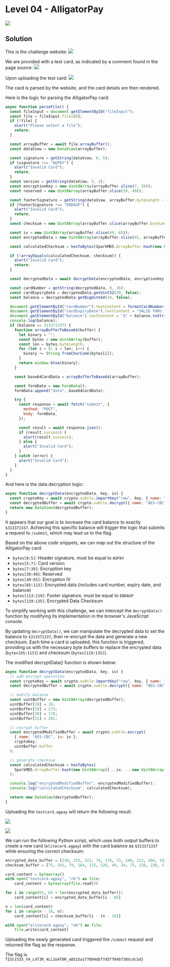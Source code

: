 # Level 04 - AlligatorPay

![](./assets/level-4-chall-desc.png)

## Solution

This is the challenge website:
![](./assets/level-4-chall-website.png)

We are provided with a test card, as indicated by a comment found in the page source:
![](./assets/level-4-testcard.png)

Upon uploading the test card:
![](./assets/level-4-upload-testcard.png)

The card is parsed by the website, and the card details are then rendered.

Here is the logic for parsing the AlligatorPay card:

```js
async function parseFile() {
  const fileInput = document.getElementById("fileInput");
  const file = fileInput.files[0];
  if (!file) {
    alert("Please select a file");
    return;
  }

  const arrayBuffer = await file.arrayBuffer();
  const dataView = new DataView(arrayBuffer);

  const signature = getString(dataView, 0, 5);
  if (signature !== "AGPAY") {
    alert("Invalid Card");
    return;
  }
  const version = getString(dataView, 5, 2);
  const encryptionKey = new Uint8Array(arrayBuffer.slice(7, 39));
  const reserved = new Uint8Array(arrayBuffer.slice(39, 49));

  const footerSignature = getString(dataView, arrayBuffer.byteLength - 22, 6);
  if (footerSignature !== "ENDAGP") {
    alert("Invalid Card");
    return;
  }
  const checksum = new Uint8Array(arrayBuffer.slice(arrayBuffer.byteLength - 16, arrayBuffer.byteLength));

  const iv = new Uint8Array(arrayBuffer.slice(49, 65));
  const encryptedData = new Uint8Array(arrayBuffer.slice(65, arrayBuffer.byteLength - 22));

  const calculatedChecksum = hexToBytes(SparkMD5.ArrayBuffer.hash(new Uint8Array([...iv, ...encryptedData])));

  if (!arrayEquals(calculatedChecksum, checksum)) {
    alert("Invalid Card");
    return;
  }

  const decryptedData = await decryptData(encryptedData, encryptionKey, iv);

  const cardNumber = getString(decryptedData, 0, 16);
  const cardExpiryDate = decryptedData.getUint32(20, false);
  const balance = decryptedData.getBigUint64(24, false);

  document.getElementById("cardNumber").textContent = formatCardNumber(cardNumber);
  document.getElementById("cardExpiryDate").textContent = "VALID THRU " + formatDate(new Date(cardExpiryDate * 1000));
  document.getElementById("balance").textContent = "$" + balance.toString();
  console.log(balance);
  if (balance == 313371337) {
    function arrayBufferToBase64(buffer) {
      let binary = "";
      const bytes = new Uint8Array(buffer);
      const len = bytes.byteLength;
      for (let i = 0; i < len; i++) {
        binary += String.fromCharCode(bytes[i]);
      }
      return window.btoa(binary);
    }

    const base64CardData = arrayBufferToBase64(arrayBuffer);

    const formData = new FormData();
    formData.append("data", base64CardData);

    try {
      const response = await fetch("submit", {
        method: "POST",
        body: formData,
      });

      const result = await response.json();
      if (result.success) {
        alert(result.success);
      } else {
        alert("Invalid Card");
      }
    } catch (error) {
      alert("Invalid Card");
    }
  }
}
```

And here is the data decryption logic:

```js
async function decryptData(encryptedData, key, iv) {
  const cryptoKey = await crypto.subtle.importKey("raw", key, { name: "AES-CBC" }, false, ["decrypt"]);
  const decryptedBuffer = await crypto.subtle.decrypt({ name: "AES-CBC", iv: iv }, cryptoKey, encryptedData);
  return new DataView(decryptedBuffer);
}
```

It appears that our goal is to increase the card balance to exactly `$313371337`. Achieving this specific balance will trigger the logic that submits a request to `/submit`, which may lead us to the flag.

Based on the above code snippets, we can map out the structure of the AlligatorPay card:

- `bytes[0:5]`: Header signature, must be equal to `AGPAY`
- `bytes[5:7]`: Card version
- `bytes[7:39]`: Encryption key
- `bytes[39:49]`: Reserved
- `bytes[49:65]`: Encryption IV
- `bytes[65:113]`: Encrypted data (includes card number, expiry date, and balance)
- `bytes[113:119]`: Footer signature, must be equal to `ENDAGP`
- `bytes[119:135]`: Encrypted Data Checksum

To simplify working with this challenge, we can intercept the `decryptData()` function by modifying its implementation in the browser's JavaScript console.

By updating `decryptData()`, we can manipulate the decrypted data to set the balance to `$313371337`, then re-encrypt the data and generate a new checksum. Each time a card is uploaded, this function is triggered, providing us with the necessary byte buffers to replace the encrypted data (`bytes[65:113]`) and checksum (`bytes[119:135]`).

The modified decryptData() function is shown below:

```js
async function decryptData(encryptedData, key, iv) {
  // add encrypt operation
  const cryptoKey = await crypto.subtle.importKey("raw", key, { name: "AES-CBC" }, false, ["encrypt", "decrypt"]);
  const decryptedBuffer = await crypto.subtle.decrypt({ name: "AES-CBC", iv: iv }, cryptoKey, encryptedData);

  // modify balance
  const uintBuffer = new Uint8Array(decryptedBuffer);
  uintBuffer[28] = 18;
  uintBuffer[29] = 173;
  uintBuffer[30] = 170;
  uintBuffer[31] = 201;

  // encrypt buffer
  const encryptedModifiedBuffer = await crypto.subtle.encrypt(
    { name: "AES-CBC", iv: iv },
    cryptoKey,
    uintBuffer.buffer
  );

  // generate checksum
  const calculatedChecksum = hexToBytes(
    SparkMD5.ArrayBuffer.hash(new Uint8Array([...iv, ...new Uint8Array(encryptedModifiedBuffer)]))
  );

  console.log("encryptedModifiedBuffer", encryptedModifiedBuffer);
  console.log("calculatedChecksum", calculatedChecksum);

  return new DataView(decryptedBuffer);
}
```

Uploading the `testcard.agpay` will return the following result:

![](./assets/level-4-modified-buffer.png)

![](./assets/level-4-modified-checksum.png)

We can run the following Python script, which uses both output buffers to create a new card (`elitecard.agpay`) with the card balance as `$313371337` while ensuring the correct checksum:

```python
encrypted_data_buffer = [230, 255, 223, 74, 176, 73, 140, 213, 104, 192, 170, 148, 255, 19, 225, 106, 86, 245, 60, 26, 153, 187, 55, 192, 169, 105, 124, 182, 175, 22, 134, 239, 217, 27, 84, 175, 117, 154, 248, 48, 18, 63, 8, 134, 234, 151, 157, 156]
checksum_buffer = [75, 241, 79, 164, 125, 126, 49, 34, 73, 126, 230, 178, 206, 56, 10, 236]

card_content = bytearray()
with open("testcard.agpay", "rb") as file:
    card_content = bytearray(file.read())

for i in range(65, 65 + len(encrypted_data_buffer)):
    card_content[i] = encrypted_data_buffer[i - 65]

n = len(card_content)
for i in range(n - 16, n):
    card_content[i] = checksum_buffer[i - (n - 16)]

with open("elitecard.agpay", "wb") as file:
    file.write(card_content)
```

Uploading the newly generated card triggered the `/submit` request and returned the flag as the response.

The flag is `TISC{533_Y4_L4T3R_4LL1G4T0R_a8515a1f7004dbf7d5f704b7305cdc5d}`
